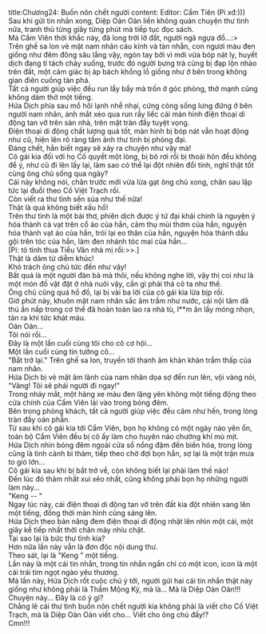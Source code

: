 title:Chương24: Buồn nôn chết người
content:
Editor: Cẩm Tiên (Pi xđ:)))<br>Sau khi gửi tin nhắn xong, Diệp Oản Oản liền không quản chuyện thư tình nữa, tranh thủ từng giây từng phút mà tiếp tục đọc sách.<br>Mà Cẩm Viên thời khắc này, đã long trời lở đất, người ngã ngựa đổ...:><br>Trên ghế sa lon vẻ mặt nam nhân cáu kỉnh và tàn nhẫn, con ngươi màu đen giống như đêm đông sâu lắng vậy, ngón tay bởi vì mới vừa bóp nát ly, huyết dịch đang tí tách chảy xuống, trước đó người bưng trà cũng bị đạp lộn nhào trên đất, một cảm giác bị áp bách khổng lồ giống như ở bên trong không gian điên cuồng tàn phá.<br>Tất cả người giúp việc đều run lẩy bẩy mà trốn ở góc phòng, thở mạnh cũng không dám thở một tiếng.<br>Hứa Dịch phía sau mồ hôi lạnh nhễ nhại, cứng còng sống lưng đứng ở bên người nam nhân, ánh mắt xéo qua run rẩy liếc cái màn hình điện thoại di động tan vỡ trên sàn nhà, trên mặt tràn đầy tuyệt vọng.<br>Điện thoại di động chất lượng quá tốt, màn hình bị bóp nát vẫn hoạt động như cũ, hiện lên rõ ràng tấm ảnh thư tình bị phóng đại.<br>Đáng chết, hắn biết ngay sẽ xảy ra chuyện như vậy mà!<br>Cô gái kia đối với họ Cố quyết một lòng, bị bỏ rơi rồi bị thoái hôn đều không để ý, như cũ đi lên lấy lại, làm sao có thể lại đột nhiên đổi tính, nghĩ thật tốt cùng ông chủ sống qua ngày?<br>Cái này không nói, chân trước mới vừa lừa gạt ông chủ xong, chân sau lập tức lại đuổi theo Cố Việt Trạch rồi.<br>Còn viết ra thư tình sến súa như thế nữa!<br>Thật là quá không biết xấu hổ!<br>Trên thư tình là một bài thơ, phiên dịch được ý tứ đại khái chính là nguyện ý hóa thành cà vạt trên cổ áo của hắn, cảm thụ mùi thơm của hắn, nguyện hóa thành vạt áo của hắn, trói lại eo thân của hắn, nguyện hóa thành dầu gội trên tóc của hắn, làm đen nhánh tóc mai của hắn...<br>[Pi: tỏ tình thua Tiểu Vân nhà mị rồi:>>.]<br>Thật là dâm từ diễm khúc!<br>Khó trách ông chủ tức đến như vậy!<br>Bất quá là một người đàn bà mà thôi, nếu không nghe lời, vậy thì coi như là một món đồ vật đặt ở nhà nuôi vậy, cần gì phải thả cô ta như thế.<br>Ông chủ cũng quá hồ đồ, lại bị vài ba lời của cô gái kia lừa bịp rồi.<br>Giờ phút này, khuôn mặt nam nhân sắc âm trầm như nước, cái nội tâm dã thú ẩn nấp trong cơ thể đã hoàn toàn lao ra nhà tù, l**m ăn lấy móng nhọn, tản ra khí tức khát máu.<br>Oản Oản...<br>Tôi nói rồi...<br>Đây là một lần cuối cùng tôi cho cô cơ hội...<br>Một lần cuối cùng tin tưởng cô...<br>"Bắt trở lại." Trên ghế sa lon, truyền tới thanh âm khàn khàn trầm thấp của nam nhân.<br>Hứa Dịch bị vẻ mặt âm lãnh của nam nhân dọa sợ đến run lên, vội vàng nói, "Vâng! Tôi sẽ phái người đi ngay!"<br>Trong nháy mắt, một hàng xe màu đen lặng yên không một tiếng động theo cửa chính của Cẩm Viên lái vào trong bóng đêm.<br>Bên trong phòng khách, tất cả người giúp việc đều câm như hến, trong lòng tràn đầy oán phẫn.<br>Từ sau khi cô gái kia tới Cẩm Viên, bọn họ không có một ngày nào yên ổn, toàn bộ Cẩm Viên đều bị cô ấy làm cho huyên náo chướng khí mù mịt.<br>Hứa Dịch nhìn bóng đêm ngoài cửa sổ nồng đậm đến biến hóa, trong lòng cũng là tình cảnh bi thảm, tiếp theo chờ đợi bọn hắn, sợ lại là một trận mưa to gió lớn...<br>Cô gái kia sau khi bị bắt trở về, còn không biết lại phải làm thế nào!<br>Đến lúc đó thảm nhất xui xẻo nhất, cũng không phải bọn họ những người làm này...<br>"Keng -- "<br>Ngay lúc này, cái điện thoại di động tan vỡ trên đất kia đột nhiên vang lên một tiếng, đồng thời màn hình cũng sáng lên.<br>Hứa Dịch theo bản năng đem điện thoại di động nhặt lên nhìn một cái, một giây kế tiếp nhất thời chân mày nhíu chặt.<br>Tại sao lại là bức thư tình kia?<br>Hơn nữa lần này vẫn là đơn độc nội dung thư.<br>Theo sát, lại là "Keng " một tiếng.<br>Lần này là một cái tin nhắn, trong tin nhắn ngắn chỉ có một icon, icon là một cái trái tim ngọt ngào yêu thương.<br>Mà lần này, Hứa Dịch rốt cuộc chú ý tới, người gửi hai cái tin nhắn thật này giống như không phải là Thẩm Mộng Kỳ, mà là... Mà là Diệp Oản Oản!!!<br>Chuyện này... Đây là có ý gì?<br>Chẳng lẽ cái thư tình buồn nôn chết người kia không phải là viết cho Cố Việt Trạch, mà là Diệp Oản Oản viết cho... Viết cho ông chủ đấy!?<br>Cmn!!!